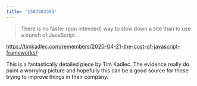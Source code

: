 ```yaml
---
title: '1587482395'
---
```

> There is no faster (pun intended) way to slow down a site than to use a bunch of JavaScript.

<https://timkadlec.com/remembers/2020-04-21-the-cost-of-javascript-frameworks/>

This is a fantastically detailed piece by Tim Kadlec. The evidence really do paint a worrying picture and hopefully this can be a good source for those trying to improve things in their company.
